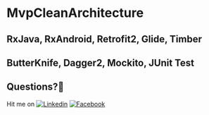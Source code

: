 # MvpCleanArchitecture

## RxJava, RxAndroid, Retrofit2, Glide, Timber
## ButterKnife, Dagger2, Mockito, JUnit Test



## Questions?🤔
Hit me on [![Linkedin](https://img.shields.io/badge/Linkedin-Emre%20Karataş-blue.svg)](https://www.linkedin.com/in/emre-karata%C5%9F-062b26a9/)  [![Facebook](https://img.shields.io/badge/Facebook-Emre%20Karataş-blue.svg)](https://www.facebook.com/emre.karatas.311)


